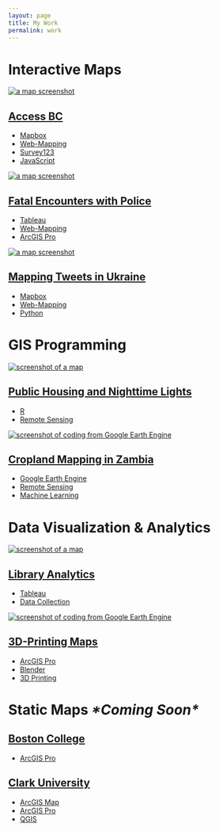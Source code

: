 ```yaml
---
layout: page
title: My Work
permalink: work
---
```

<link rel="stylesheet" href="assets/css/normalize.css">
<link rel="stylesheet" href="assets/css/main.css">
<main id="main"> <!-- Favicon Information -->


<div class="w-full bg-gray-100">
   <div class="bg-blue-700 p-4 font-bold text-3xl">
      <h1 class="text-2xl font-bold">Interactive Maps</h1>
   </div>
</div>

<div class="grid-custom bg-gray-100">
  <div class="bg-red-500 text-white text-center p-4"><a href="assets/work/accessbc.html" class="index-work-section" id="accessbc">
    <img alt="a map screenshot" class="index-work-img" src="assets/img/accessbc.png">
    <div class="index-work-title">
        <h2>Access BC</h2>
    </div>
    <ul class="skills">
        <li>Mapbox</li>
        <li>Web-Mapping</li>
        <li>Survey123</li>
        <li>JavaScript</li>
    </ul>
    </a></div>
  <div class="bg-green-500 text-white text-center p-4"><a href="assets/work/fatalencounters.html" class="index-work-section" id="fatalencounters">
    <img alt="a map screenshot" class="index-work-img" src="assets/img/fatalencounters.png">
    <div class="index-work-title">
        <h2>Fatal Encounters with Police</h2>
    </div>
    <ul class="skills">
        <li>Tableau</li>
        <li>Web-Mapping</li>
        <li>ArcGIS Pro</li>
    </ul>
    </a></div>
  <div class="bg-green-500 text-white text-center p-4"><a href="assets/work/mappingukraine.html" class="index-work-section" id="ukraine">
    <img alt="a map screenshot" class="index-work-img" src="assets/img/tweetukraine.png">
    <div class="index-work-title">
        <h2>Mapping Tweets in Ukraine</h2>
    </div>
    <ul class="skills">
        <li>Mapbox</li>
        <li>Web-Mapping</li>
        <li>Python</li>
    </ul>
    </a></div>
</div>

<div class="w-full bg-gray-100">
   <div class="bg-blue-700 p-4 font-bold text-3xl">
      <h1 class="text-2xl font-bold">GIS Programming</h1>
   </div>
</div>

<div class="grid-custom bg-gray-100 p-6">
  <div class="bg-green-500 text-white text-center p-4"><a href="assets/work/nightlights.html" class="index-work-section" id="nightlights">
    <img alt="screenshot of a map" class="index-work-img" src="assets/img/bstn_ltnl.png">
    <div class="index-work-title">
        <h2>Public Housing and Nighttime Lights</h2>
    </div>
    <ul class="skills">
        <li>R</li>
        <li>Remote Sensing</li>
    </ul>
    </a></div>
      <div class="bg-green-500 text-white text-center p-4"><a href="assets/work/cropland.html" class="index-work-section" id="cropland">
          <img alt="screenshot of coding from Google Earth Engine" class="index-work-img" src="assets/img/cropland.jpg">
    <div class="index-work-title">
        <h2>Cropland Mapping in Zambia</h2>
    </div>
    <ul class="skills">
        <li>Google Earth Engine</li>
        <li>Remote Sensing</li>
        <li>Machine Learning</li>
    </ul>
    </a></div>
</div>

<div class="w-full bg-gray-100">
   <div class="bg-blue-700 p-4 font-bold text-3xl">
      <h1 class="text-2xl font-bold">Data Visualization & Analytics</h1>
   </div>
</div>
<div class="grid-custom bg-gray-100 p-6">
  <div class="bg-green-500 text-white text-center p-4"><a href="assets/work/bcltableau.html" class="index-work-section" id="nightlights">
    <img alt="screenshot of a map" class="index-work-img" src="assets/img/bcl.png">
    <div class="index-work-title">
        <h2>Library Analytics</h2>
    </div>
    <ul class="skills">
        <li>Tableau</li>
        <li>Data Collection</li>
    </ul>
    </a></div>
      <div class="bg-green-500 text-white text-center p-4"><a href="assets/work/tactile.html" class="index-work-section" id="cropland">
          <img alt="screenshot of coding from Google Earth Engine" class="index-work-img" src="assets/img/worcester.png">
    <div class="index-work-title">
        <h2>3D-Printing Maps</h2>
    </div>
    <ul class="skills">
        <li>ArcGIS Pro</li>
        <li>Blender</li>
        <li>3D Printing</li>
    </ul>
    </a></div>
</div>

<div class="w-full bg-gray-100">
   <div class="bg-blue-700 p-4 font-bold text-3xl">
      <h1 class="text-2xl font-bold">Static Maps <em>*Coming Soon*</em></h1>
   </div>
</div>

<div class="grid-custom bg-gray-100 p-6">
  <div class="bg-green-500 text-white text-center p-4"><a href="assets/work/bcstatic.html" class="index-work-section" id="bcstatic">
    <!-- <img alt="a logo reading DUL UX" class="index-work-img" src="work/images/sharepoint/index-hero.png"> -->
    <div class="index-work-title">
        <h2>Boston College</h2>
    </div>
    <ul class="skills">
        <li>ArcGIS Pro</li>
    </ul>
    </a></div>
      <div class="bg-green-500 text-white text-center p-4"><a href="assets/work/clarkstatic.html" class="index-work-section" id="sharepoint">
    <!-- <img alt="a logo reading DUL UX" class="index-work-img" src="work/images/sharepoint/index-hero.png"> -->
    <div class="index-work-title">
        <h2>Clark University</h2>
    </div>
    <ul class="skills">
        <li>ArcGIS Map</li>
        <li>ArcGIS Pro</li>
        <li>QGIS</li>
    </ul>
    </a></div>
</div>